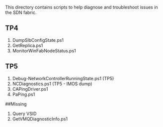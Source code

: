 This directory contains scripts to help diagnose and troubleshoot issues in the SDN fabric.

## TP4
1. DumpSlbConfigState.ps1
2. GetReplica.ps1
3. MonitorWinFabNodeStatus.ps1

## TP5
1. Debug-NetworkControllerRunningState.ps1 (TP5)
2. NCDiagnostics.ps1 (TP5 - IMOS dump)
3. CAPingDriver.ps1
4. PaPing.ps1

##Missing
1. Query VSID
2. GetVMQDiagnosticInfo.ps1